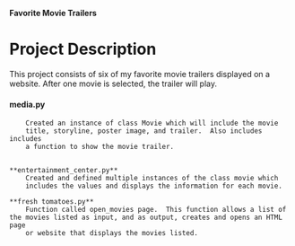 **Favorite Movie Trailers**

# Project Description 
This project consists of six of my favorite movie trailers displayed on a website.  After one movie is selected, the trailer will play.  

#### media.py
        Created an instance of class Movie which will include the movie 
        title, storyline, poster image, and trailer.  Also includes includes 
        a function to show the movie trailer. 
  

    **entertainment_center.py**
        Created and defined multiple instances of the class movie which 
        includes the values and displays the information for each movie. 

    **fresh tomatoes.py**
        Function called open_movies page.  This function allows a list of the movies listed as input, and as output, creates and opens an HTML page 
        or website that displays the movies listed. 
